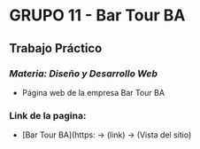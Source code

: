 # GRUPO 11 - Bar Tour BA

## **Trabajo Práctico**

### ***Materia: Diseño y Desarrollo Web***
- Página web de la empresa Bar Tour BA

### **Link de la pagina:**
- [Bar Tour BA](https: -> (link) -> (Vista del sitio)

